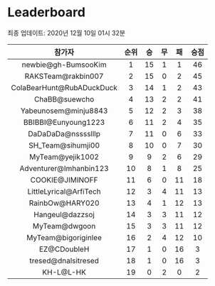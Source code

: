 # Leaderboard
최종 업데이트: 2020년 12월 10일 01시 32분




| 참가자 | 순위 | 승 | 무 | 패 | 승점 |
|:---:|:---:|:---:|:---:|:---:|:---:|
| newbie@gh-BumsooKim | 1 | 15 | 1 | 1 | 46 |
| RAKSTeam@rakbin007 | 2 | 15 | 0 | 2 | 45 |
| ColaBearHunt@RubADuckDuck | 3 | 14 | 1 | 2 | 43 |
| ChaBB@suewcho | 4 | 13 | 2 | 2 | 41 |
| Yabeunosem@minju8843 | 5 | 12 | 2 | 3 | 38 |
| BBIBBI@Eunyoung1223 | 6 | 11 | 2 | 4 | 35 |
| DaDaDaDa@nsssslllp | 7 | 11 | 0 | 6 | 33 |
| SH_Team@sihumji00 | 8 | 10 | 0 | 7 | 30 |
| MyTeam@yejik1002 | 9 | 9 | 2 | 6 | 29 |
| Adventurer@Imhanbin123 | 10 | 8 | 1 | 8 | 25 |
| COOKIE@JIMINOFF | 11 | 6 | 0 | 11 | 18 |
| LittleLyrical@ArfiTech | 12 | 3 | 4 | 11 | 13 |
| RainbOw@HARY020 | 13 | 4 | 1 | 12 | 13 |
| Hangeul@dazzsoj | 14 | 3 | 3 | 11 | 12 |
| MyTeam@dwgoon | 15 | 3 | 3 | 11 | 12 |
| MyTeam@bigoriginlee | 16 | 2 | 4 | 12 | 10 |
| EZ@CDoubleH | 17 | 1 | 0 | 16 | 3 |
| tresed@dnalsitresed | 18 | 1 | 0 | 16 | 3 |
| KH-L@L-HK | 19 | 0 | 2 | 0 | 2 |